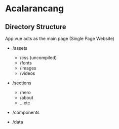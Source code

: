 # Acalarancang

## Directory Structure

App.vue acts as the main page (Single Page Website)

- /assets  
  - /css (uncompiled)
  - /fonts
  - /images
  - /videos
  
- /sections  
  - /hero
  - /about
  - ...etc

- /components

- /data